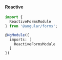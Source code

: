 #### Reactive
``` typescript
import {
  ReactiveFormsModule
} from '@angular/forms';

@NgModule({
  imports: [
    ReactiveFormsModule
  ]
})
```
